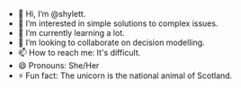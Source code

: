 - 👋 Hi, I’m @shylett.
- 👀 I’m interested in simple solutions to complex issues.
- 🌱 I’m currently learning a lot.
- 💞️ I’m looking to collaborate on decision modelling.
- 📫 How to reach me: It's difficult.
- 😄 Pronouns: She/Her
- ⚡ Fun fact: The unicorn is the national animal of Scotland.

<!---
shylett/shylett is a ✨ special ✨ repository because its `README.md` (this file) appears on your GitHub profile.
You can click the Preview link to take a look at your changes.
--->
